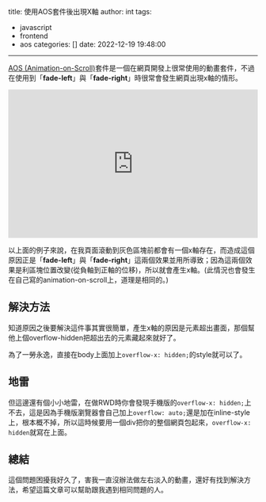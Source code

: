 title: 使用AOS套件後出現X軸
author: int
tags:
  - javascript
  - frontend
  - aos
categories: []
date: 2022-12-19 19:48:00
---
[AOS (Animation-on-Scroll)](https://michalsnik.github.io/aos/)套件是一個在網頁開發上很常使用的動畫套件，不過在使用到「**fade-left**」與「**fade-right**」時很常會發生網頁出現x軸的情形。


<iframe height="300" style="width: 100%;" scrolling="no" title="aos-overflow" src="https://codepen.io/intHuang/embed/rNrNyXW?default-tab=html%2Cresult" frameborder="no" loading="lazy" allowtransparency="true" allowfullscreen="true">
  See the Pen <a href="https://codepen.io/intHuang/pen/rNrNyXW">
  aos-overflow</a> by int (<a href="https://codepen.io/intHuang">@intHuang</a>)
  on <a href="https://codepen.io">CodePen</a>.
</iframe>

以上面的例子來說，在我頁面滾動到灰色區塊前都會有一個x軸存在，而造成這個原因正是「**fade-left**」與「**fade-right**」這兩個效果並用所導致；因為這兩個效果是利區塊位置改變(從負軸到正軸的位移)，所以就會產生x軸。(此情況也會發生在自己寫的animation-on-scroll上，道理是相同的。)

## 解決方法
知道原因之後要解決這件事其實很簡單，產生x軸的原因是元素超出畫面，那個幫他上個overflow-hidden把超出去的元素藏起來就好了。

為了一勞永逸，直接在body上面加上`overflow-x: hidden;`的style就可以了。

## 地雷
但這邊還有個小小地雷，在做RWD時你會發現手機版的`overflow-x: hidden;`上不去，這是因為手機版瀏覽器會自己加上`overflow: auto;`還是加在inline-style上，根本概不掉，所以這時候要用一個div把你的整個網頁包起來，`overflow-x: hidden`就寫在上面。

## 總結
這個問題困擾我好久了，害我一直沒辦法做左右淡入的動畫，還好有找到解決方法，希望這篇文章可以幫助跟我遇到相同問題的人。